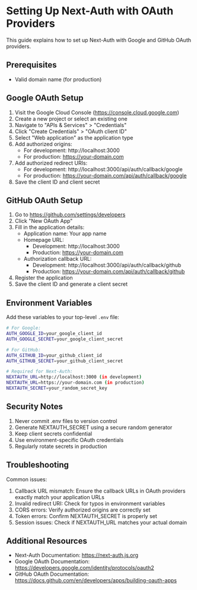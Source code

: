 # Setting Up Next-Auth with OAuth Providers

This guide explains how to set up Next-Auth with Google and GitHub OAuth providers.

## Prerequisites
- Valid domain name (for production)

## Google OAuth Setup

1. Visit the Google Cloud Console (https://console.cloud.google.com)
2. Create a new project or select an existing one
3. Navigate to "APIs & Services" > "Credentials"
4. Click "Create Credentials" > "OAuth client ID"
5. Select "Web application" as the application type
6. Add authorized origins:
   - For development: http://localhost:3000
   - For production: https://your-domain.com
7. Add authorized redirect URIs:
   - For development: http://localhost:3000/api/auth/callback/google
   - For production: https://your-domain.com/api/auth/callback/google
8. Save the client ID and client secret

## GitHub OAuth Setup

1. Go to https://github.com/settings/developers
2. Click "New OAuth App"
3. Fill in the application details:
   - Application name: Your app name
   - Homepage URL: 
     - Development: http://localhost:3000
     - Production: https://your-domain.com
   - Authorization callback URL:
     - Development: http://localhost:3000/api/auth/callback/github
     - Production: https://your-domain.com/api/auth/callback/github
4. Register the application
5. Save the client ID and generate a client secret

## Environment Variables

Add these variables to your top-level `.env` file:

```bash
# For Google:
AUTH_GOOGLE_ID=your_google_client_id
AUTH_GOOGLE_SECRET=your_google_client_secret

# For GitHub:
AUTH_GITHUB_ID=your_github_client_id
AUTH_GITHUB_SECRET=your_github_client_secret

# Required for Next-Auth:
NEXTAUTH_URL=http://localhost:3000 (in development)
NEXTAUTH_URL=https://your-domain.com (in production)
NEXTAUTH_SECRET=your_random_secret_key
```

## Security Notes

1. Never commit .env files to version control
2. Generate NEXTAUTH_SECRET using a secure random generator
3. Keep client secrets confidential
4. Use environment-specific OAuth credentials
5. Regularly rotate secrets in production

## Troubleshooting

Common issues:

1. Callback URL mismatch: Ensure the callback URLs in OAuth providers exactly match your application URLs
2. Invalid redirect URI: Check for typos in environment variables
3. CORS errors: Verify authorized origins are correctly set
4. Token errors: Confirm NEXTAUTH_SECRET is properly set
5. Session issues: Check if NEXTAUTH_URL matches your actual domain

## Additional Resources

- Next-Auth Documentation: https://next-auth.js.org
- Google OAuth Documentation: https://developers.google.com/identity/protocols/oauth2
- GitHub OAuth Documentation: https://docs.github.com/en/developers/apps/building-oauth-apps 